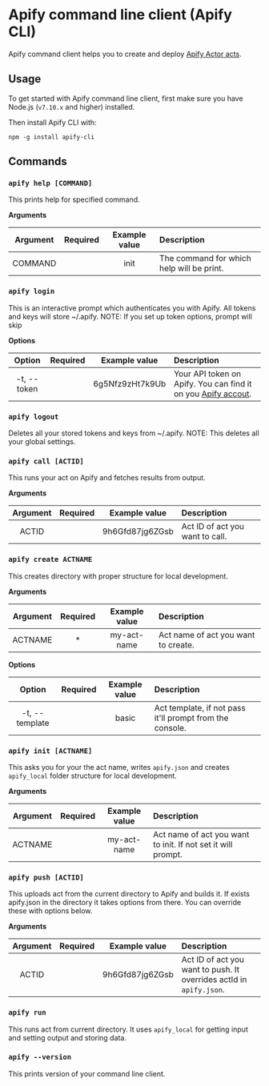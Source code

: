 # Apify command line client (Apify CLI)

Apify command client helps you to create and deploy [Apify Actor acts](https://www.apify.com/docs/actor).


## Usage

To get started with Apify command line client, first make sure you have Node.js (`v7.10.x` and higher) installed.

Then install Apify CLI with:

`npm -g install apify-cli`

## Commands

### `apify help [COMMAND]`
This prints help for specified command.

**Arguments**

| Argument         |Required | Example value   |  Description  |
| :---------------:|:-------:|:---------------:| :------------ |
| COMMAND  |         | init | The command for which help will be print. |

### `apify login`
This is an interactive prompt which authenticates you with Apify. All tokens and keys will store ~/.apify.
NOTE: If you set up token options, prompt will skip

**Options**

| Option         |Required | Example value   |  Description  |
| :-------------:|:-------:|:---------------:| :------------ |
| -t, --token    |         | 6g5Nfz9zHt7k9Ub | Your API token on Apify. You can find it on you [Apify accout](https://my.apify.com/account#/integrations). |

### `apify logout`
Deletes all your stored tokens and keys from ~/.apify.
NOTE: This deletes all your global settings.

### `apify call [ACTID]`
This runs your act on Apify and fetches results from output.

**Arguments**

| Argument         |Required | Example value   |  Description  |
| :---------------:|:-------:|:---------------:| :------------ |
| ACTID            |         | 9h6Gfd87jg6ZGsb | Act ID of act you want to call. |

### `apify create ACTNAME`
This creates directory with proper structure for local development.

**Arguments**

| Argument         |Required | Example value   |  Description  |
| :---------------:|:-------:|:---------------:| :------------ |
| ACTNAME          |    *    | my-act-name     | Act name of act you want to create. |

**Options**

| Option         |Required | Example value   |  Description  |
| :-------------:|:-------:|:---------------:| :------------ |
| -t, --template |         | basic           | Act template, if not pass it'll prompt from the console. |

### `apify init [ACTNAME]`
This asks you for your the act name, writes `apify.json` and creates `apify_local` folder structure for local development.

**Arguments**

| Argument         |Required | Example value   |  Description  |
| :---------------:|:-------:|:---------------:| :------------ |
| ACTNAME          |         | my-act-name     | Act name of act you want to init. If not set it will prompt. |

### `apify push [ACTID]`
This uploads act from the current directory to Apify and builds it.
If exists apify.json in the directory it takes options from there. You can override these with options below.

**Arguments**

| Argument         |Required | Example value   |  Description  |
| :---------------:|:-------:|:---------------:| :------------ |
| ACTID            |         | 9h6Gfd87jg6ZGsb | Act ID of act you want to push. It overrides actId in `apify.json`. |

### `apify run`
This runs act from current directory. It uses `apify_local` for getting input and setting output and storing data.

### `apify --version`
This prints version of your command line client.
